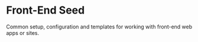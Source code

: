 # Front-End Seed

Common setup, configuration and templates for working with front-end web apps or sites.
